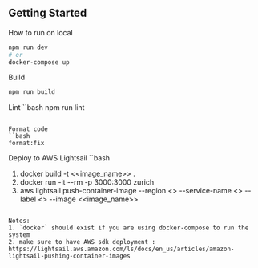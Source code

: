 ## Getting Started

How to run on local

```bash
npm run dev
# or
docker-compose up
```

Build
```bash
npm run build
```

Lint
``bash
npm run lint
```

Format code
``bash
format:fix
```

Deploy to AWS Lightsail
``bash
1. docker build -t <<image_name>> .
2. docker run -it --rm -p 3000:3000 zurich
3. aws lightsail push-container-image --region <<region>> --service-name <<lightsail container name>> --label <<any label>> --image <<image_name>>
```

Notes:
1. `docker` should exist if you are using docker-compose to run the system
2. make sure to have AWS sdk deployment : https://lightsail.aws.amazon.com/ls/docs/en_us/articles/amazon-lightsail-pushing-container-images 